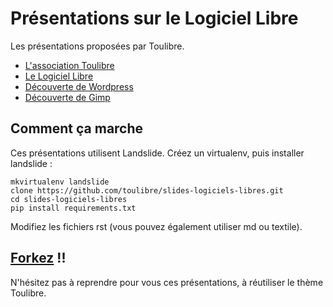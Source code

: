 Présentations sur le Logiciel Libre
====================================

Les présentations proposées par Toulibre.

* [L'association Toulibre](http://toulibre.github.io/slides-logiciels-libres/toulibre.html "Toulibre")
* [Le Logiciel Libre](http://toulibre.github.io/slides-logiciels-libres/presentation-logiciels-libres.html "Présentations sur le Logiciel Libre")
* [Découverte de Wordpress](http://toulibre.github.io/slides-logiciels-libres/wordpress.html "Découverte de Wordpress")
* [Découverte de Gimp](http://toulibre.github.io/slides-logiciels-libres/gimp-2014-0327-mediatheque-tournefeuille.html "Découverte de Gimp")

## Comment ça marche

Ces présentations utilisent Landslide. Créez un virtualenv, puis installer landslide :

    mkvirtualenv landslide
    clone https://github.com/toulibre/slides-logiciels-libres.git
    cd slides-logiciels-libres
    pip install requirements.txt

Modifiez les fichiers rst (vous pouvez également utiliser md ou textile).

## [Forkez](https://github.com/toulibre/slides-logiciels-libres/) !! 

N'hésitez pas à reprendre pour vous ces présentations, à réutiliser le thème Toulibre.

